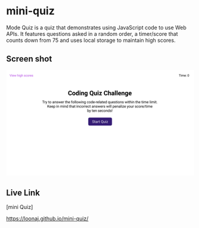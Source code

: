 # mini-quiz

Mode Quiz is a quiz that demonstrates using JavaScript code to use Web APIs. It features questions asked in a random order, a timer/score that counts down from 75 and uses local storage to maintain high scores.

## Screen shot
![screen shot of the mock-up website](./assets/images/04-web-apis-homework-demo.gif)

## Live Link
[mini Quiz]

https://loonaj.github.io/mini-quiz/

